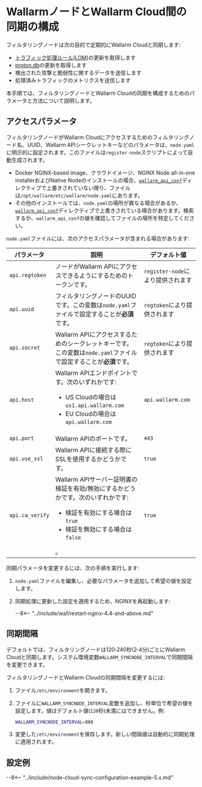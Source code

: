 # WallarmノードとWallarm Cloud間の同期の構成

フィルタリングノードは次の目的で定期的にWallarm Cloudと同期します:

* [トラフィック処理ルール(LOM)](../user-guides/rules/rules.md)の更新を取得します
* [proton.db](../about-wallarm/protecting-against-attacks.md#basic-set-of-detectors)の更新を取得します
* 検出された攻撃と脆弱性に関するデータを送信します
* 処理済みトラフィックのメトリクスを送信します

本手順では、フィルタリングノードとWallarm Cloudの同期を構成するためのパラメータと方法について説明します。

## アクセスパラメータ

フィルタリングノードがWallarm Cloudにアクセスするためのフィルタリングノード名、UUID、Wallarm APIシークレットキーなどのパラメータは、`node.yaml`に明示的に設定されます。このファイルは`register-node`スクリプトによって自動生成されます。

* Docker NGINX-based image、クラウドイメージ、NGINX Node all-in-one installerおよびNative Nodeのインストールの場合、[`wallarm_api_conf`](configure-parameters-en.md#wallarm_api_conf)ディレクティブで上書きされていない限り、ファイルは`/opt/wallarm/etc/wallarm/node.yaml`にあります。
* その他のインストールでは、`node.yaml`の場所が異なる場合があるか、[`wallarm_api_conf`](configure-parameters-en.md#wallarm_api_conf)ディレクティブで上書きされている場合があります。検索するか、`wallarm_api_conf`の値を確認してファイルの場所を特定してください。

`node.yaml`ファイルには、次のアクセスパラメータが含まれる場合があります:

| パラメータ | 説明 | デフォルト値 |
| --------- | ----------- | ------------- |
| `api.regtoken`       | ノードがWallarm APIにアクセスできるようにするためのトークンです。 | `register-node`により提供されます |
| `api.uuid`           | フィルタリングノードのUUIDです。この変数は`node.yaml`ファイルで設定することが**必須**です。 | `regtoken`により提供されます |
| `api.secret`         | Wallarm APIにアクセスするためのシークレットキーです。この変数は`node.yaml`ファイルで設定することが**必須**です。 | `regtoken`により提供されます |
| `api.host`       | Wallarm APIエンドポイントです。次のいずれかです:<ul><li>US Cloudの場合は`us1.api.wallarm.com`</li><li>EU Cloudの場合は`api.wallarm.com`</li></ul> | `api.wallarm.com` |
| `api.port`       | Wallarm APIのポートです。 | `443` |
| `api.use_ssl`  | Wallarm APIに接続する際にSSLを使用するかどうかです。 | `true` |
| `api.ca_verify`  | Wallarm APIサーバー証明書の検証を有効/無効にするかどうかです。次のいずれかです:<ul><li>検証を有効にする場合は`true`</li><li>検証を無効にする場合は`false`</li></ul>。 | `true` |

同期パラメータを変更するには、次の手順を実行します:

1. `node.yaml`ファイルを編集し、必要なパラメータを追加して希望の値を設定します。
1. 同期処理に更新した設定を適用するため、NGINXを再起動します:

    --8<-- "../include/waf/restart-nginx-4.4-and-above.md"

## 同期間隔

デフォルトでは、フィルタリングノードは120‑240秒(2‑4分)ごとにWallarm Cloudと同期します。システム環境変数`WALLARM_SYNCNODE_INTERVAL`で同期間隔を変更できます。

フィルタリングノードとWallarm Cloudの同期間隔を変更するには:

1. ファイル`/etc/environment`を開きます。
2. ファイルに`WALLARM_SYNCNODE_INTERVAL`変数を追加し、秒単位で希望の値を設定します。値はデフォルト値(`120`秒)未満にはできません。例:

    ```bash
    WALLARM_SYNCNODE_INTERVAL=800
    ```
3. 変更した`/etc/environment`を保存します。新しい間隔値は自動的に同期処理に適用されます。

## 設定例

--8<-- "../include/node-cloud-sync-configuration-example-5.x.md"